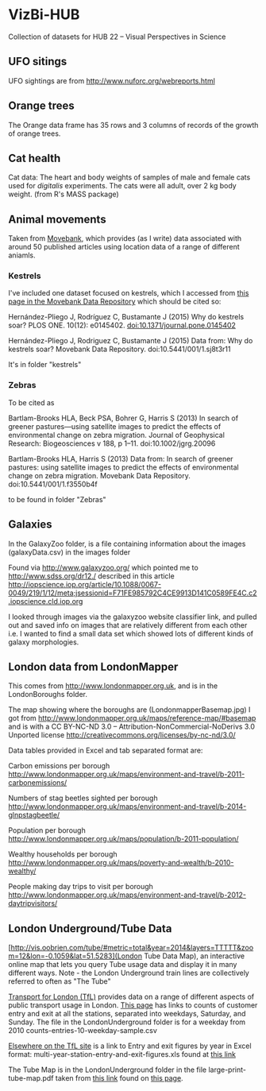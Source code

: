 # VizBi-HUB
Collection of datasets for HUB 22 – Visual Perspectives in Science

## UFO sitings
UFO sightings are from http://www.nuforc.org/webreports.html

## Orange trees
The Orange data frame has 35 rows and 3 columns of records of the growth of orange trees.

## Cat health
Cat data: The heart and body weights of samples of male and female cats used for _digitalis_ experiments.  The cats were all adult, over 2 kg body weight. (from R's MASS package)

## Animal movements

Taken from [Movebank](https://www.movebank.org), which provides (as I write) data associated with around 50 published articles using location data of a range of different aniamls.

### Kestrels

I've included one dataset focused on kestrels, which I accessed from [this page in the Movebank Data Repository](https://www.datarepository.movebank.org/browse?value=Herna%CC%81ndez-Pliego%2C+Jesu%CC%81s&type=author) which should be cited so:

Hernández-Pliego J, Rodríguez C, Bustamante J (2015) Why do kestrels soar? PLOS ONE. 10(12): e0145402. [doi:10.1371/journal.pone.0145402](http://journals.plos.org/plosone/article?id=10.1371/journal.pone.0145402)

Hernández-Pliego J, Rodriguez C, Bustamante J (2015) Data from: Why do kestrels soar? Movebank Data Repository. doi:10.5441/001/1.sj8t3r11

It's in folder "kestrels"

### Zebras

To be cited as 

Bartlam-Brooks HLA, Beck PSA, Bohrer G, Harris S (2013) In search of greener pastures—using satellite images to predict the effects of environmental change on zebra migration. Journal of Geophysical Research: Biogeosciences v 188, p 1–11. doi:10.1002/jgrg.20096 

Bartlam-Brooks HLA, Harris S (2013) Data from: In search of greener pastures: using satellite images to predict the effects of environmental change on zebra migration. Movebank Data Repository. doi:10.5441/001/1.f3550b4f 

to be found in folder "Zebras"

## Galaxies

In the GalaxyZoo folder, is a file containing information about the images (galaxyData.csv) in the images folder

Found via http://www.galaxyzoo.org/ which pointed me to http://www.sdss.org/dr12./ described in this article http://iopscience.iop.org/article/10.1088/0067-0049/219/1/12/meta;jsessionid=F71FE985792C4CE9913D141C0589FE4C.c2.iopscience.cld.iop.org

I looked through images via the galaxyzoo website classifier link, and pulled out and saved info on images that are relatively different from each other i.e. I wanted to find a small data set which showed lots of different kinds of galaxy morphologies.

## London data from LondonMapper

This comes from http://www.londonmapper.org.uk, and is in the LondonBoroughs folder.

The map showing where the boroughs are (LondonmapperBasemap.jpg) I got from http://www.londonmapper.org.uk/maps/reference-map/#basemap and is with a CC BY-NC-ND 3.0 – Attribution-NonCommercial-NoDerivs 3.0 Unported license http://creativecommons.org/licenses/by-nc-nd/3.0/

Data tables provided in Excel and tab separated format are:

Carbon emissions per borough http://www.londonmapper.org.uk/maps/environment-and-travel/b-2011-carbonemissions/

Numbers of stag beetles sighted per borough http://www.londonmapper.org.uk/maps/environment-and-travel/b-2014-glnpstagbeetle/

Population per borough http://www.londonmapper.org.uk/maps/population/b-2011-population/

Wealthy households per borough http://www.londonmapper.org.uk/maps/poverty-and-wealth/b-2010-wealthy/

People making day trips to visit per borough http://www.londonmapper.org.uk/maps/environment-and-travel/b-2012-daytripvisitors/

## London Underground/Tube Data

[http://vis.oobrien.com/tube/#metric=total&year=2014&layers=TTTTT&zoom=12&lon=-0.1059&lat=51.5283](London Tube Data Map), an interactive online map that lets you query Tube usage data and display it in many different ways. Note - the London Underground train lines are collectively referred to often as "The Tube"

[Transport for London (TfL)](https://tfl.gov.uk/) provides data on a range of different aspects of public transport usage in London. [This page](https://tfl.gov.uk/info-for/open-data-users/our-feeds?intcmp=3671) has links to counts of customer entry and exit at all the stations, separated into weekdays, Saturday, and Sunday. The file in the LondonUnderground folder is for a weekday from 2010 counts-entries-10-weekday-sample.csv

[Elsewhere on the TfL site](https://tfl.gov.uk/corporate/publications-and-reports/underground-services-performance) is a link to Entry and exit figures by year in Excel format: multi-year-station-entry-and-exit-figures.xls found at [this link](https://tfl.gov.uk/cdn/static/cms/documents/multi-year-station-entry-and-exit-figures.xls)

The Tube Map is in the LondonUnderground folder in the file large-print-tube-map.pdf taken from [this link](http://content.tfl.gov.uk/large-print-tube-map.pdf) found on [this page](https://tfl.gov.uk/maps/track/tube).